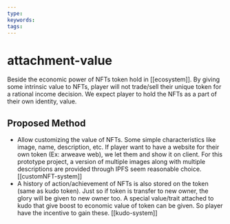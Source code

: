 ```yaml
---
type: 
keywords: 
tags: 
---
```


# attachment-value

Beside the economic power of NFTs token hold in [[ecosystem]].
By giving some intrinsic value to NFTs, player will not trade/sell their unique token for a rational income decision. We expect player to hold the NFTs as a part of their own identity, value.

## Proposed Method

- Allow customizing the value of NFTs. Some simple characteristics like image, name, description, etc. If player want to have a website for their own token (Ex: arweave web), we let them and show it on client. For this prototype project, a version of multiple images along with multiple descriptions are provided through IPFS seem reasonable choice. [[customNFT-system]]
- A history of action/achievement of NFTs is also stored on the token (same as kudo token). Just so if token is transfer to new owner, the glory will be given to new owner too. A special value/trait attached to kudo that give boost to economic value of token can be given. So player have the incentive to gain these. [[kudo-system]]

